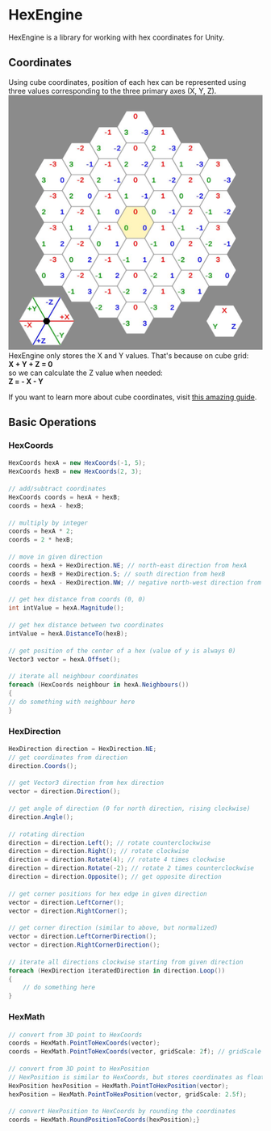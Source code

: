 # HexEngine
HexEngine is a library for working with hex coordinates for Unity.
## Coordinates
Using cube coordinates, position of each hex can be represented using three values corresponding to the three primary axes (X, Y, Z).
![coords board](./Docs/coords_board.jpg)
HexEngine only stores the X and Y values.
That's because on cube grid:<br>
**X + Y + Z = 0**<br>
so we can calculate the Z value when needed:<br>
**Z = - X - Y**

If you want to learn more about cube coordinates, visit [this amazing guide](http://www.redblobgames.com/grids/hexagons/).
## Basic Operations
### HexCoords
```c#
HexCoords hexA = new HexCoords(-1, 5);
HexCoords hexB = new HexCoords(2, 3);

// add/subtract coordinates
HexCoords coords = hexA + hexB;
coords = hexA - hexB;

// multiply by integer
coords = hexA * 2;
coords = 2 * hexB;

// move in given direction
coords = hexA + HexDirection.NE; // north-east direction from hexA
coords = hexB + HexDirection.S; // south direction from hexB
coords = hexA - HexDirection.NW; // negative north-west direction from hexA

// get hex distance from coords (0, 0)
int intValue = hexA.Magnitude();

// get hex distance between two coordinates
intValue = hexA.DistanceTo(hexB);

// get position of the center of a hex (value of y is always 0)
Vector3 vector = hexA.Offset();

// iterate all neighbour coordinates
foreach (HexCoords neighbour in hexA.Neighbours())
{
// do something with neighbour here
}
```

### HexDirection
```c#
HexDirection direction = HexDirection.NE;
// get coordinates from direction
direction.Coords();

// get Vector3 direction from hex direction
vector = direction.Direction();

// get angle of direction (0 for north direction, rising clockwise)
direction.Angle();

// rotating direction
direction = direction.Left(); // rotate counterclockwise
direction = direction.Right(); // rotate clockwise
direction = direction.Rotate(4); // rotate 4 times clockwise
direction = direction.Rotate(-2); // rotate 2 times counterclockwise
direction = direction.Opposite(); // get opposite direction

// get corner positions for hex edge in given direction
vector = direction.LeftCorner();
vector = direction.RightCorner();

// get corner direction (similar to above, but normalized)
vector = direction.LeftCornerDirection();
vector = direction.RightCornerDirection();

// iterate all directions clockwise starting from given direction
foreach (HexDirection iteratedDirection in direction.Loop())
{
    // do something here
}
```

### HexMath
```c#
// convert from 3D point to HexCoords
coords = HexMath.PointToHexCoords(vector);
coords = HexMath.PointToHexCoords(vector, gridScale: 2f); // gridScale is optional parameter defining scale of hex grid

// convert from 3D point to HexPosition
// HexPosition is similar to HexCoords, but stores coordinates as float values
HexPosition hexPosition = HexMath.PointToHexPosition(vector);
hexPosition = HexMath.PointToHexPosition(vector, gridScale: 2.5f);

// convert HexPosition to HexCoords by rounding the coordinates
coords = HexMath.RoundPositionToCoords(hexPosition);}
```